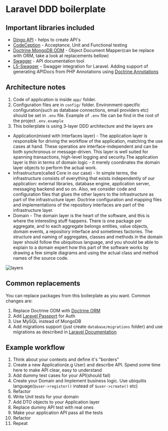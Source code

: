 # Laravel DDD boilerplate

## Important libraries included

* [Dingo API](https://github.com/dingo/api/wiki) - helps to create API's
* [CodeCeption](http://codeception.com/quickstart) - Acceptance, Unit and Functional testing
* [Doctrine MongoDB ODM](http://docs.doctrine-project.org/projects/doctrine-mongodb-odm/en/latest/) - Object Document Mapper(can be replace with ORM, take a look at replacements bellow)
* [Swagger](http://swagger.io/) - API documentation tool
* [L5-Swagger](https://github.com/DarkaOnLine/L5-Swagger) - Swagger integration for Laravel. Adding support of generating APIDocs from PHP Annotations using [Doctrine Annotations](https://github.com/doctrine/annotations)

## Architecture notes

1. Code of application is inside `app/` folder.
2. Configuration files are in `config/` folder. Environment-specific configuration(such as database connections, email providers etc) should be set in `.env` file. Example of `.env` file can be find in the root of the project `.env.example`
3. This boilerplate is using 3-layer DDD architecture and the layers are
 * Application(mixed with Interfaces layer) - The application layer is responsible for driving the workflow of the application, matching the use cases at hand. These operatios are interface-independent and can be both synchronous or message-driven. This layer is well suited for spanning transactions, high-level logging and security.The application layer is thin in terms of domain logic - it merely coordinates the domain layer objects to perform the actual work.
 * Infrastructure(called Core in our case) - In simple terms, the infrastructure consists of everything that exists independently of our application: external libraries, database engine, application server, messaging backend and so on. Also, we consider code and configuration files that glues the other layers to the infrastructure as part of the infrastructure layer. Doctrine configuration and mapping files and implementations of the repository interfaces are part of the infrastructure layer.
 * Domain - The domain layer is the heart of the software, and this is where the interesting stuff happens. There is one package per aggregate, and to each aggregate belongs entities, value objects, domain events, a repository interface and sometimes factories. The structure and naming of aggregates, classes and methods in the domain layer should follow the ubiquitous language, and you should be able to explain to a domain expert how this part of the software works by drawing a few simple diagrams and using the actual class and method names of the source code.
 
![layers](http://image.prntscr.com/image/f65fc6d827a24b849f6a13e87b687227.jpg "Layers")

## Common replacements

You can replace packages from this boilerplate as you want. Common changes are:

1. Replace Doctrine ODM with [Doctrine ORM](https://github.com/laravel-doctrine/orm/)
2. Add [Laravel Passport](https://laravel.com/docs/5.3/passport) for Auth
3. Use MySQL instead of MongoDB
4. Add migrations support (just create `database/migrations` folder) and use migrations as described in [Laravel Documentation](https://laravel.com/docs/5.3/migrations)

## Example workflow

1. Think about your contexts and define it's "borders"
1. Create a new Application(e.g User) and describe API. Spend some time here to make API clear, easy to understand
2. Add dummy test cases for your API(should fail)
3. Create your Domain and Implement business logic. Use ubiquitis language(`$user->register()` instead of `$user->create()` etc)
8. Refactor
4. Write Unit tests for your domain
5. Add DTO objects to your Application layer
6. Replace dummy API test with real ones
7. Make your application API pass all the tests
8. Refactor
9. Repeat
